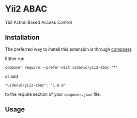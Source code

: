 Yii2 ABAC
=========
Yii2 Action Based Access Control

Installation
------------

The preferred way to install this extension is through [composer](https://getcomposer.org/download/).

Either run

```
composer require --prefer-dist uzdevid/yii2-abac "*"
```

or add

```
"uzdevid/yii2-abac": "1.0.0"
```

to the require section of your `composer.json` file.


Usage
-----

